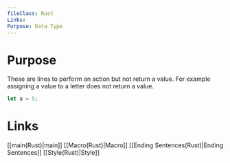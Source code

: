 ```yaml
---
fileClass: Rust
Links: 
Purpose: Data Type
---
```

# Purpose
These are lines to perform an action but not return a value. For example assigning a value to a letter does not return a value.

```Rust
let a = 5;
```

# Links

[[main(Rust)|main]]
[[Macro(Rust)|Macro]]
[[Ending Sentences(Rust)|Ending Sentences]]
[[Style(Rust)|Style]]



